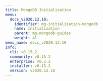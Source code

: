 ```yaml
---
title: MongoDB Initialization
menu:
  docs_v2020.12.10:
    identifier: mg-initialization-mongodb
    name: Initialization
    parent: mg-mongodb-guides
    weight: 41
menu_name: docs_v2020.12.10
info:
  cli: v0.15.2
  community: v0.15.2
  enterprise: v0.2.2
  installer: v0.15.2
  version: v2020.12.10
---
```



